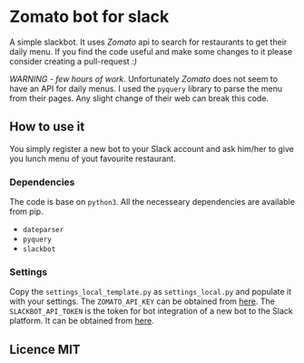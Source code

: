 # Zomato bot for slack

A simple slackbot. It uses _Zomato_ api to search for restaurants to get their daily menu.
If you find the code useful and make some changes to it please consider creating a pull-request *:)*

*WARNING - few hours of work*.
Unfortunately _Zomato_ does not seem to have an API for daily menus.
I used the `pyquery` library to parse the menu from their pages.
Any slight change of their web can break this code.

## How to use it

You simply register a new bot to your Slack account and ask him/her to give you lunch menu of yout favourite restaurant.

### Dependencies
The code is base on `python3`. All the necesseary dependencies are available from pip.
 * `dateparser`
 * `pyquery`
 * `slackbot`

### Settings
Copy the `settings_local_template.py` as `settings_local.py` and populate it with your settings.
The `ZOMATO_API_KEY` can be obtained from [here](https://developers.zomato.com/api#headline2).
The `SLACKBOT_API_TOKEN` is the token for bot integration of a new bot to the Slack platform.
It can be obtained from [here](https://my.slack.com/services/new/bot).

## Licence MIT
